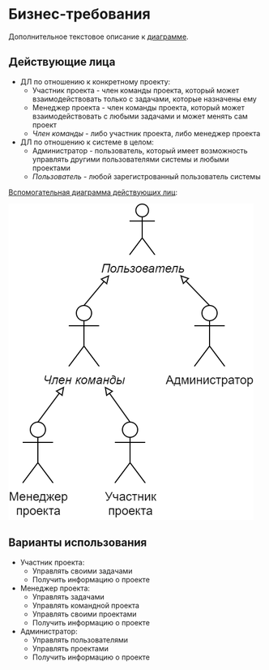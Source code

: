 # Бизнес-требования
Дополнительное текстовое описание к [диаграмме](business_requirements.png).

## Действующие лица
* ДЛ по отношению к конкретному проекту:
  + Участник проекта - член команды проекта, который может взаимодействовать только с задачами, которые назначены ему
  + Менеджер проекта - член команды проекта, который может взаимодействовать с любыми задачами и может менять сам проект
  + *Член команды* - либо участник проекта, либо менеджер проекта
* ДЛ по отношению к системе в целом:
  + Администратор - пользователь, который имеет возможность управлять другими пользователями системы и любыми проектами
  + *Пользователь* - любой зарегистрованный пользователь системы

[Вспомогательная диаграмма действующих лиц](auxiliary/characters.png):

![Действующие лица](auxiliary/characters.png)

## Варианты использования
* Участник проекта:
  + Управлять своими задачами
  + Получить информацию о проекте
* Менеджер проекта:
  + Управлять задачами
  + Управлять командной проекта
  + Управлять своими проектами
  + Получить информацию о проекте
* Администратор:
  + Управлять пользователями
  + Управлять проектами
  + Получить информацию о проекте
